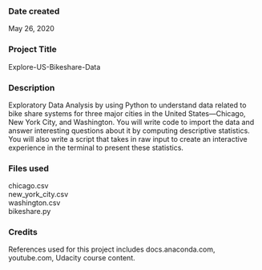 ### Date created
May 26, 2020

### Project Title
Explore-US-Bikeshare-Data

### Description
Exploratory Data Analysis by using Python to understand data related to bike share systems for three major cities in the United States—Chicago, New York City, and Washington. You will write code to import the data and answer interesting questions about it by computing descriptive statistics. You will also write a script that takes in raw input to create an interactive experience in the terminal to present these statistics.

### Files used
chicago.csv\
new_york_city.csv\
washington.csv\
bikeshare.py 

### Credits
References used for this project includes docs.anaconda.com, youtube.com, Udacity course content.

